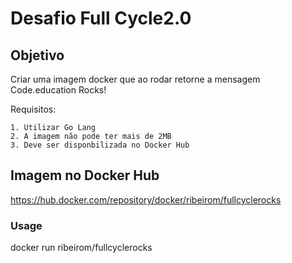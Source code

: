 # Desafio Full Cycle2.0
## Objetivo <a name = "objetivo"></a>

Criar uma imagem docker que ao rodar retorne a mensagem Code.education Rocks!

Requisitos:<br />

    1. Utilizar Go Lang
    2. A imagem não pode ter mais de 2MB
    3. Deve ser disponbilizada no Docker Hub

## Imagem no Docker Hub <a name = "imagem"></a>

https://hub.docker.com/repository/docker/ribeirom/fullcyclerocks

### Usage

docker run ribeirom/fullcyclerocks

